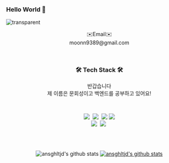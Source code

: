 ### Hello World 👋
![transparent](https://capsule-render.vercel.app/api?type=transparent&fontColor=703ee5&text=HoeSeong's%20GitHub%20&height=150&fontSize=60&desc=Welcome!&descAlignY=75&descAlign=60)

<p align='center'>
✉️Email✉️ <br>
moonn9389@gmail.com
</p>
<br>
  
<h3 align="center">🛠 Tech Stack 🛠</h3>

<p align='center'>
  반갑습니다<br>
  제 이름은 문회성이고 백엔드를 공부하고 있어요!
</p>

<br>

<p align="center">
  <img src="https://img.shields.io/badge/Python-3766AB?style=flat-square&logo=Python&logoColor=white"/></a>&nbsp 
  <img src="https://img.shields.io/badge/Javascript-ffb13b?style=flat-square&logo=javascript&logoColor=white"/></a>&nbsp
  <img src="https://img.shields.io/badge/HTML5-E34F26?style=flat-square&logo=html5&logoColor=white">
  <img src="https://img.shields.io/badge/CSS3-1572B6?style=flat-square&logo=css3">
  <br>
  <img src="https://img.shields.io/badge/Django-092E20?style=flat-square&logo=Django&logoColor=white"/></a>&nbsp 
  <img src="https://img.shields.io/badge/aws-333664?style=flat-square&logo=amazon-aws&logoColor=white"/></a>&nbsp 
</p>  


<br>
<br>

<div align='center'>
  
![ansghltjd's github stats](https://github-readme-stats.vercel.app/api?username=ansghltjd&show_icons=true) 
[![ansghltjd's github stats](https://github-readme-stats.vercel.app/api/top-langs/?username=ansghltjd&show_icons=true&hide_border=true&title_color=004386&icon_color=004386&layout=compact)](https://github.com/ansghltjd)

<div/>
  
<br>


